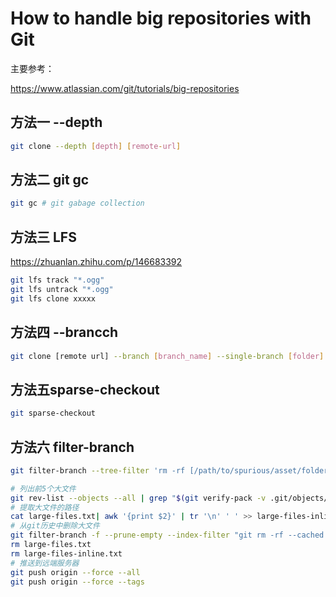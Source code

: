 # How to handle big repositories with Git

主要参考：

<https://www.atlassian.com/git/tutorials/big-repositories>



## 方法一 --depth

```sh
git clone --depth [depth] [remote-url] 
```



## 方法二 git gc

```sh
git gc # git gabage collection
```



## 方法三 LFS

<https://zhuanlan.zhihu.com/p/146683392>

```sh
git lfs track "*.ogg"
git lfs untrack "*.ogg"
git lfs clone xxxxx

```



## 方法四 --brancch

```sh
git clone [remote url] --branch [branch_name] --single-branch [folder]
```



## 方法五sparse-checkout

```sh
git sparse-checkout
```



## 方法六 filter-branch

```sh
git filter-branch --tree-filter 'rm -rf [/path/to/spurious/asset/folder]'
```

```sh
# 列出前5个大文件
git rev-list --objects --all | grep "$(git verify-pack -v .git/objects/pack/*.idx | sort -k 3 -n | tail -5 | awk '{print$1}')" >> large-files.txt
# 提取大文件的路径
cat large-files.txt| awk '{print $2}' | tr '\n' ' ' >> large-files-inline.txt
# 从git历史中删除大文件
git filter-branch -f --prune-empty --index-filter "git rm -rf --cached --ignore-unmatch `cat large-files-inline.txt`" --tag-name-filter cat -- --all
rm large-files.txt
rm large-files-inline.txt
# 推送到远端服务器
git push origin --force --all
git push origin --force --tags
```



